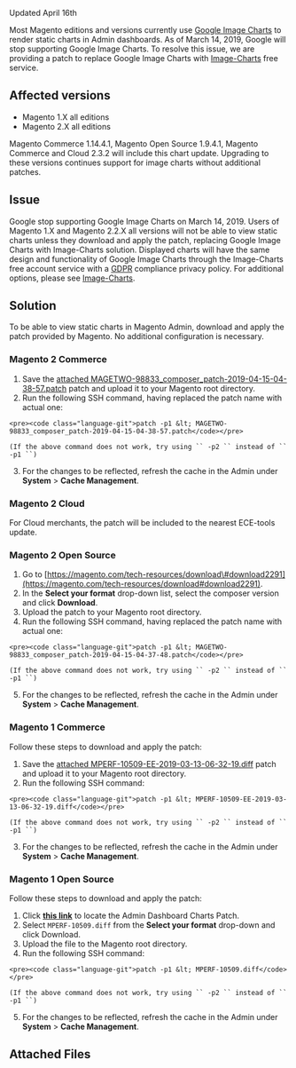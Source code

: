 Updated April 16th

Most Magento editions and versions currently use <a href="https://developers.google.com/chart/image/" target="_self">Google Image Charts</a> to render static charts in Admin dashboards. As of March 14, 2019, Google will stop supporting Google Image Charts. To resolve this issue, we are providing a patch to replace Google Image Charts with [Image-Charts](https://www.image-charts.com/) free service.

## Affected versions

*   Magento 1.X all editions
*   Magento 2.X all editions

<p class="info">Magento Commerce 1.14.4.1, Magento Open Source 1.9.4.1, Magento Commerce and Cloud 2.3.2 will include this chart update. Upgrading to these versions continues support for image charts without additional patches.</p>

## Issue

Google stop supporting Google Image Charts on March 14, 2019. Users of Magento 1.X and Magento 2.2.X all versions will not be able to view static charts unless they download and apply the patch, replacing Google Image Charts with Image-Charts solution. Displayed charts will have the same design and functionality of Google Image Charts through the Image-Charts free account service with a [GDPR](https://www.image-charts.com/data-processing-addendum.html) compliance privacy policy. For additional options, please see [Image-Charts](https://www.image-charts.com/).

## Solution

To be able to view static charts in Magento Admin, download and apply the patch provided by Magento. No additional configuration is necessary.

### Magento 2 Commerce&nbsp;

1.   Save the&nbsp;<a href="https://support.magento.com/hc/en-us/article_attachments/360026447212/MAGETWO-98833_composer_patch-2019-04-15-04-38-57.patch" rel="noopener" target="_blank">attached MAGETWO-98833\_composer\_patch-2019-04-15-04-38-57.patch</a> patch and upload it to your Magento root directory.
2.   Run the following SSH command, having replaced the patch name with actual one:
    
    <pre><code class="language-git">patch -p1 &lt; MAGETWO-98833_composer_patch-2019-04-15-04-38-57.patch</code></pre>
    
    (If the above command does not work, try using `` -p2 `` instead of `` -p1 ``)
3.   For the changes to be reflected, refresh the cache in the Admin under __System__ &gt; __Cache Management__.

### Magento 2 Cloud

For Cloud merchants, the patch will be included to the nearest ECE-tools update.

### Magento 2 Open Source&nbsp;

1.   Go to&nbsp;[https://magento.com/tech-resources/download\#download2291](https://magento.com/tech-resources/download#download2291).
2.   In the __Select your format__ drop-down list, select the composer version and click __Download__.
3.   Upload the patch to your Magento root directory.
4.   Run the following SSH command, having replaced the patch name with actual one:
    
    <pre><code class="language-git">patch -p1 &lt; MAGETWO-98833_composer_patch-2019-04-15-04-37-48.patch</code></pre>
    
    (If the above command does not work, try using `` -p2 `` instead of `` -p1 ``)
5.   For the changes to be reflected, refresh the cache in the Admin under __System__ &gt; __Cache Management__.

### Magento 1 Commerce

Follow these steps to download and apply the patch:

1.   Save the&nbsp;<a href="https://support.magento.com/hc/en-us/article_attachments/360026461371/MPERF-10509-EE-2019-03-13-06-32-19.diff" rel="noopener" target="_blank">attached MPERF-10509-EE-2019-03-13-06-32-19.diff</a> patch and upload it&nbsp;to your Magento root directory.
2.   Run the following SSH command:
    
    <pre><code class="language-git">patch -p1 &lt; MPERF-10509-EE-2019-03-13-06-32-19.diff</code></pre>
    
    (If the above command does not work, try using `` -p2 `` instead of `` -p1 ``)
3.   For the changes to be reflected, refresh the cache in the Admin under __System__ &gt; __Cache Management__.

### Magento 1 Open Source

Follow these steps to download and apply the patch:

1.   Click <a href="https://magento.com/tech-resources/download#download2283" target="_self">__this link__</a> to locate the Admin Dashboard Charts Patch.
2.   Select <code class="language-git">MPERF-10509.diff</code> from the __Select your format__ drop-down and click Download.
3.   Upload the file to the Magento root directory.
4.   Run the following SSH command:
    
    <pre><code class="language-git">patch -p1 &lt; MPERF-10509.diff</code></pre>
    
    (If the above command does not work, try using `` -p2 `` instead of `` -p1 ``)
5.   For the changes to be reflected, refresh the cache in the Admin under __System__ &gt; __Cache Management__.

## Attached Files